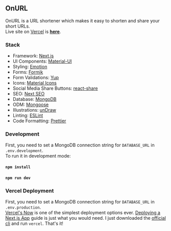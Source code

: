 ## OnURL

OnURL is a URL shortener which makes it easy to shorten and share your short URLs.  
Live site on [Vercel](https://vercel.com) is **[here](https://onurl.now.sh/)**.

### Stack

- Framework: [Next.js](https://nextjs.org/)
- UI Components: [Material-UI](https://material-ui.com/)
- Styling: [Emotion](https://emotion.sh/docs/introduction)
- Forms: [Formik](https://jaredpalmer.com/formik)
- Form Validations: [Yup](https://github.com/jquense/yup)
- Icons: [Material Icons](https://material-ui.com/components/material-icons/)
- Social Media Share Buttons: [react-share](https://github.com/nygardk/react-share)
- SEO: [Next SEO](https://github.com/garmeeh/next-seo)
- Database: [MongoDB](https://www.mongodb.com/)
- ODM: [Mongoose](https://mongoosejs.com/)
- Illustrations: [unDraw](https://undraw.co/)
- Linting: [ESLint](https://eslint.org/)
- Code Formatting: [Prettier](https://prettier.io/)

### Development

First, you need to set a MongoDB connection string for `DATABASE_URL` in `.env.development`.  
To run it in development mode:

#### `npm install`

#### `npm run dev`

### Vercel Deployment

First, you need to set a MongoDB connection string for `DATABASE_URL` in `.env.production`.  
[Vercel's Now](https://vercel.com/) is one of the simplest deployment options ever. [Deploying a Next.js App](https://nextjs.org/learn/basics/deploying-a-nextjs-app) guide is just what you would need. I just downloaded the [official cli](https://vercel.com/download) and run `vercel`. That's it!
